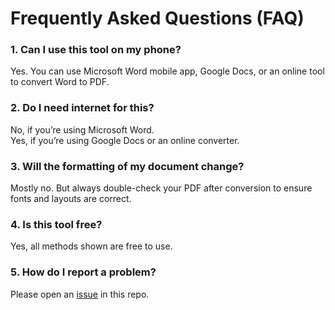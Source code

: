 # Frequently Asked Questions (FAQ)

### 1. Can I use this tool on my phone?
Yes. You can use Microsoft Word mobile app, Google Docs, or an online tool to convert Word to PDF.

### 2. Do I need internet for this?
No, if you’re using Microsoft Word.  
Yes, if you’re using Google Docs or an online converter.

### 3. Will the formatting of my document change?
Mostly no. But always double-check your PDF after conversion to ensure fonts and layouts are correct.

### 4. Is this tool free?
Yes, all methods shown are free to use.

### 5. How do I report a problem?
Please open an [issue](../../issues) in this repo.
